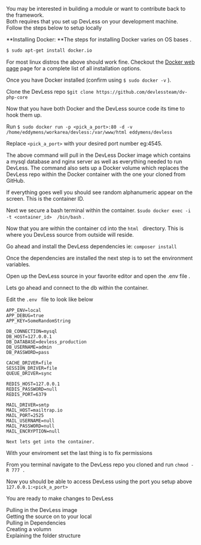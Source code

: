 You may be interested in building a module or want to contribute back to the framework.  
Both  requires that you set up DevLess on your development machine.  
Follow the steps below to setup locally

**Installing Docker: **The steps  for installing Docker varies on OS bases .

```bash
$ sudo apt-get install docker.io
```

For most linux distros the above should work fine. Checkout the [Docker web page](https://docs.docker.com/engine/installation/#supported-platforms ) page for a complete list of all installation options.

Once you have Docker installed \(confirm using `$ sudo docker -v`  \).

Clone the DevLess repo `$git clone https://github.com/devlessteam/dv-php-core`

Now that you have both Docker and the DevLess source code its time to hook them up.

Run  `$ sudo docker run -p <pick_a_port>:80 -d -v /home/eddymens/workarea/devless:/var/www/html eddymens/devless`

Replace `<pick_a_port>` with your desired port number eg:4545.

The above  command will pull in the DevLess Docker image which contains a mysql database and nginx server as well as everything needed to run DevLess. The command also sets up a Docker volume which replaces the DevLess repo within the Docker container with the one your cloned from GitHub.

If everything goes well you should see random alphanumeric appear on the screen. This is the container ID. 

Next we secure a bash terminal within the container. `$sudo docker exec -i -t <container_id>  /bin/bash`  .

Now that you are within the container cd into the `html `  directory. This is where you DevLess source from outside will reside. 

Go ahead and install the DevLess dependencies ie: `composer install` 

Once the dependencies are installed the next step is to set the environment variables. 

Open up the DevLess source in your favorite editor and open the .env file . 

Lets go ahead and connect to the  db within the container.  

Edit the  `.env ` file to look  like below 

```
APP_ENV=local
APP_DEBUG=true
APP_KEY=SomeRandomString

DB_CONNECTION=mysql
DB_HOST=127.0.0.1
DB_DATABASE=devless_production
DB_USERNAME=admin
DB_PASSWORD=pass

CACHE_DRIVER=file
SESSION_DRIVER=file
QUEUE_DRIVER=sync

REDIS_HOST=127.0.0.1
REDIS_PASSWORD=null
REDIS_PORT=6379

MAIL_DRIVER=smtp
MAIL_HOST=mailtrap.io
MAIL_PORT=2525
MAIL_USERNAME=null
MAIL_PASSWORD=null
MAIL_ENCRYPTION=null

Next lets get into the container.  
```

With your enviroment set the last thing is to fix permissions 

From you terminal navigate to the DevLess repo you cloned and run `chmod -R 777 . `   



Now you should be able to access DevLess using the port you setup above `127.0.0.1:<pick_a_port>`  

You are ready to make changes to DevLess 



Pulling in the DevLess image  
Getting the source on to your local  
Pulling in Dependencies  
Creating a volumn  
Explaining the folder structure

